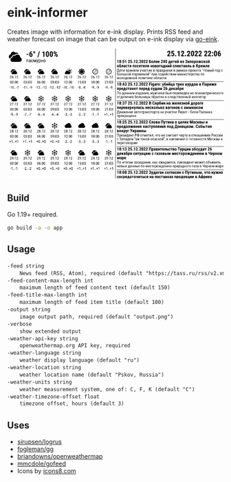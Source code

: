 # eink-informer

Creates image with information for e-ink display.
Prints RSS feed and weather forecast on image that can be output on e-ink display via [go-eink](https://github.com/n-at/go-eink). 

![Example output](assets/example.png)

## Build

Go 1.19+ required.

```bash
go build -a -o app
```

## Usage

```txt
-feed string
    News feed (RSS, Atom), required (default "https://tass.ru/rss/v2.xml")
-feed-content-max-length int
    maximum length of feed content text (default 150)
-feed-title-max-length int
    maximum length of feed item title (default 100)
-output string
    image output path, required (default "output.png")
-verbose
    show extended output
-weather-api-key string
    openweathermap.org API key, required
-weather-language string
    weather display language (default "ru")
-weather-location string
    weather location name (default "Pskov, Russia")
-weather-units string
    weather measurement system, one of: C, F, K (default "C")
-weather-timezone-offset float
    timezone offset, hours (default 3)
```

## Uses

* [sirupsen/logrus](https://github.com/sirupsen/logrus)
* [fogleman/gg](https://github.com/fogleman/gg)
* [briandowns/openweathermap](https://github.com/briandowns/openweathermap)
* [mmcdole/gofeed](https://github.com/mmcdole/gofeed)
* Icons by [icons8.com](https://icons8.com)
